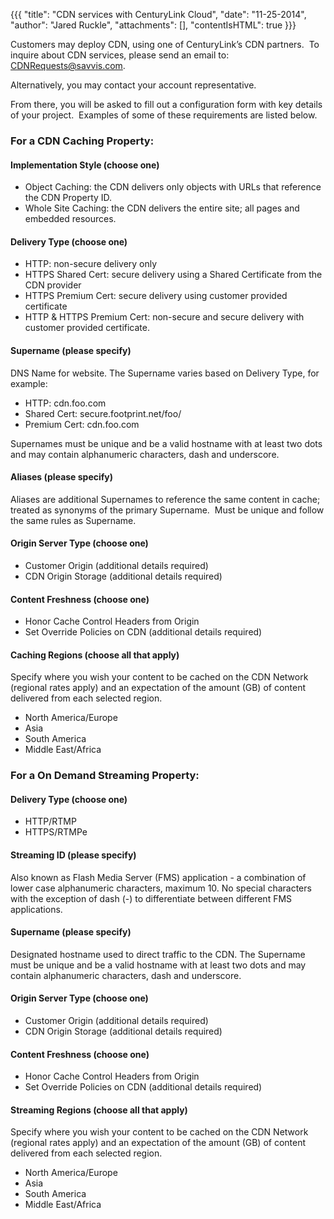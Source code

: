 {{{
  "title": "CDN services with CenturyLink Cloud",
  "date": "11-25-2014",
  "author": "Jared Ruckle",
  "attachments": [],
  "contentIsHTML": true
}}}

<p>Customers may deploy CDN, using one of CenturyLink’s CDN partners.&nbsp; To inquire about CDN services, please send an email to: <a href="mailto:CDNRequests@savvis.com">CDNRequests@savvis.com</a>.</p>
<p>Alternatively, you may contact your account representative.</p>
<p>From there, you will be asked to fill out a configuration form with key details of your project.&nbsp; Examples of some of these requirements are listed below.</p>
<h3><strong>For a CDN Caching Property:</strong></h3>
<h4>Implementation Style (choose one)</h4>
<ul>
  <li>Object Caching: the CDN delivers only objects with URLs that reference the CDN Property ID.</li>
  <li>Whole Site Caching: the CDN delivers the entire site; all pages and embedded resources.</li>
</ul>
<h4>Delivery Type (choose one)</h4>
<ul>
  <li>HTTP: non-secure delivery only</li>
  <li>HTTPS Shared Cert: secure delivery using a Shared Certificate from the CDN provider</li>
  <li>HTTPS Premium Cert: secure delivery using customer provided certificate</li>
  <li>HTTP &amp; HTTPS Premium Cert: non-secure and secure delivery with customer provided certificate.</li>
</ul>
<h4>Supername (please specify)</h4>
<p>DNS Name for website. The Supername varies based on Delivery Type, for example:</p>
<ul>
  <li>HTTP: cdn.foo.com</li>
  <li>Shared Cert: secure.footprint.net/foo/</li>
  <li>Premium Cert: cdn.foo.com</li>
</ul>
<p>Supernames must be unique and be a valid hostname with at least two dots and may contain alphanumeric characters, dash and underscore.</p>
<h4>Aliases (please specify)</h4>
<p>Aliases are additional Supernames to reference the same content in cache; treated as synonyms of the primary Supername.&nbsp; Must be unique and follow the same rules as Supername.</p>
<h4>Origin Server Type (choose one)</h4>
<ul>
  <li>Customer Origin (additional details required)</li>
  <li>CDN Origin Storage (additional details required)</li>
</ul>
<h4>Content Freshness (choose one)</h4>
<ul>
  <li>Honor Cache Control Headers from Origin</li>
  <li>Set Override Policies on CDN (additional details required)</li>
</ul>
<h4>Caching Regions (choose all that apply)</h4>
<p>Specify where you wish your content to be cached on the CDN Network (regional rates apply) and an expectation of the amount (GB) of content delivered from each selected region.</p>
<ul>
  <li>North America/Europe</li>
  <li>Asia</li>
  <li>South America</li>
  <li>Middle East/Africa</li>
</ul>
<h3><strong>For a On Demand Streaming Property:</strong></h3>
<h4>Delivery Type (choose one)</h4>
<ul>
  <li>HTTP/RTMP</li>
  <li>HTTPS/RTMPe</li>
</ul>
<h4>Streaming ID (please specify)</h4>
<p>Also known as Flash Media Server (FMS) application - a combination of lower case alphanumeric characters, maximum 10. No special characters with the exception of dash (-) to differentiate between different FMS applications.</p>
<h4>Supername (please specify)</h4>
<p>Designated hostname used to direct traffic to the CDN. The Supername must be unique and be a valid hostname with at least two dots and may contain alphanumeric characters, dash and underscore.</p>
<h4>Origin Server Type (choose one)</h4>
<ul>
  <li>Customer Origin (additional details required)</li>
  <li>CDN Origin Storage (additional details required)</li>
</ul>
<h4>Content Freshness (choose one)</h4>
<ul>
  <li>Honor Cache Control Headers from Origin</li>
  <li>Set Override Policies on CDN (additional details required)</li>
</ul>
<h4>Streaming Regions (choose all that apply)</h4>
<p>Specify where you wish your content to be cached on the CDN Network (regional rates apply) and an expectation of the amount (GB) of content delivered from each selected region.</p>
<ul>
  <li>North America/Europe</li>
  <li>Asia</li>
  <li>South America</li>
  <li>Middle East/Africa</li>
</ul>